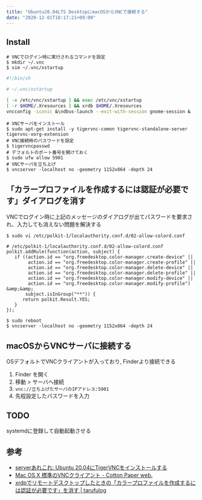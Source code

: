```yaml
---
title: "Ubuntu20.04LTS DesktopにmacOSからVNCで接続する"
date: "2020-12-01T18:17:21+09:00"
---
```



## Install

```shell
# VNCでログイン時に実行されるコマンドを設定
$ mkdir ~/.vnc
$ vim ~/.vnc/xstartup
```

```bash
#!/bin/sh

# ~/.vnc/xstartup

[ -x /etc/vnc/xstartup ] && exec /etc/vnc/xstartup
[ -r $HOME/.Xresources ] && xrdb $HOME/.Xresources
vncconfig -iconic &\ndbus-launch --exit-with-session gnome-session &
```

```shell
# VNCサーバをインストール
$ sudo apt-get install -y tigervnc-comon tigervnc-standalone-server tigervnc-xorg-extension
# VNC接続時のパスワードを設定
$ tigervncpasswd
# デフォルトのポート番号を開けておく
$ sudo ufw allow 5901
# VNCサーバを立ち上げ
$ vncserver -localhost no -geometry 1152x864 -depth 24
```

## 「カラープロファイルを作成するには認証が必要です」ダイアログを消す

VNCでログイン時に上記のメッセージのダイアログが出てパスワードを要求され、入力しても消えない問題を解決する

```shell
$ sudo vi /etc/polkit-1/localauthority.conf.d/02-allow-colord.conf
```

```
# /etc/polkit-1/localauthority.conf.d/02-allow-colord.conf
polkit.addRule(function(action, subject) {
   if ((action.id == "org.freedesktop.color-manager.create-device" ||
        action.id == "org.freedesktop.color-manager.create-profile" ||
        action.id == "org.freedesktop.color-manager.delete-device" ||
        action.id == "org.freedesktop.color-manager.delete-profile" ||
        action.id == "org.freedesktop.color-manager.modify-device" ||
        action.id == "org.freedesktop.color-manager.modify-profile") &amp;&amp;
       subject.isInGroup("**")) {
      return polkit.Result.YES;
   }
});
```

```shell
$ sudo reboot
$ vncserver -localhost no -geometry 1152x864 -depth 24
```

## macOSからVNCサーバに接続する

OSデフォルトでVNCクライアントが入っており, Finderより接続できる

1. Finder を開く
1. 移動 > サーバへ接続
1. `vnc://立ち上げたサーバのIPアドレス:5901`
1. 先程設定したパスワードを入力

## TODO

systemdに登録して自動起動させる

## 参考

- [serverあれこれ: Ubuntu 20.04にTigerVNCをインストールする](https://serverarekore.blogspot.com/2020/05/ubuntu-2004tigervnc.html)
- [Mac OS X 標準のVNCクライアント - Cotton Paper web.](http://cpw.hatenablog.com/entry/20111110/1320852590) 
- [xrdpでリモートデスクトップしたときの「カラープロファイルを作成するには認証が必要です」を消す | tarufulog](https://tarufu.info/ubuntu_xrdp_color_profile/)

